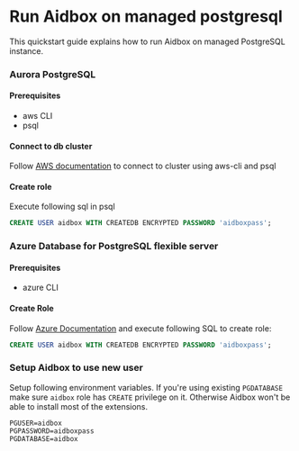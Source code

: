 # Run Aidbox on managed postgresql

This quickstart guide explains how to run Aidbox on managed PostgreSQL
instance.


### Aurora PostgreSQL
#### Prerequisites

- aws CLI
- psql

#### Connect to db cluster

Follow [AWS
documentation](https://docs.aws.amazon.com/AmazonRDS/latest/AuroraUserGuide/UsingWithRDS.IAMDBAuth.Connecting.AWSCLI.PostgreSQL.html)
to connect to cluster using aws-cli and psql

#### Create role

Execute following sql in psql

```sql
CREATE USER aidbox WITH CREATEDB ENCRYPTED PASSWORD 'aidboxpass';
```

### Azure Database for PostgreSQL flexible server
#### Prerequisites

- azure CLI

#### Create Role

Follow [Azure
Documentation](https://learn.microsoft.com/en-us/azure/postgresql/flexible-server/connect-azure-cli)
and execute following SQL to create role:

```sql
CREATE USER aidbox WITH CREATEDB ENCRYPTED PASSWORD 'aidboxpass';
```

### Setup Aidbox to use new user

Setup following environment variables. If you're using existing
`PGDATABASE` make sure `aidbox` role has `CREATE` privilege on
it. Otherwise Aidbox won't be able to install most of the extensions.

```shell
PGUSER=aidbox
PGPASSWORD=aidboxpass
PGDATABASE=aidbox
```

